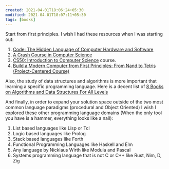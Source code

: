```yaml
---
created: 2021-04-01T18:06:24+05:30
modified: 2021-04-01T18:07:11+05:30
tags: [books]
---
```


 Start from first principles. I wish I had these resources when I was starting out:

1. [Code: The Hidden Language of Computer Hardware and Software](http://charlespetzold.com/code)
2. [A Crash Course in Computer Science](https://www.youtube.com/playlist?list=PL8dPuuaLjXtNlUrzyH5r6jN9ulIgZBpdo)
3. [CS50: Introduction to Computer Science](https://online-learning.harvard.edu/course/cs50-introduction-computer-science) course.
4. [Build a Modern Computer from First Principles: From Nand to Tetris (Project-Centered Course)](https://www.coursera.org/learn/build-a-computer)

Also, the study of data structures and algorithms is more important that learning a specific programming language. Here is a decent list of [8 Books on Algorithms and Data Structures For All Levels](https://www.tableau.com/learn/articles/books-about-data-structures-algorithms)

And finally, in order to expand your solution space outside of the two most common language paradigms (procedural and Object Oriented) I wish I explored these other programming language domains (When the only tool you have is a hammer, everything looks like a nail):

1. List based languages like Lisp or Tcl
2. Logic based languages like Prolog
3. Stack based languages like Forth
4. Functional Programming Languages like Haskell and Elm
5. Any language by Nicklaus Wirth like Modula and Pascal
6. Systems programming language that is not C or C++ like Rust, Nim, D, Zig 

